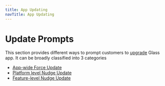 ```yaml
---
title: App Updating
navTitle: App Updating
---
```


# Update Prompts

This section provides different ways to prompt customers to [upgrade](https://confluence.walmart.com/display/PG/Glass+Upgrade+Prompts) Glass app. It can be broadly classified into 3 categories

- [App-wide Force Update](app-force-update.md)
- [Platform level Nudge Update](platform-nudge-update.md)
- [Feature-level Nudge Update](feature-nudge-update.md)
